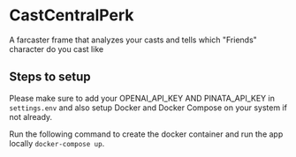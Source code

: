 # CastCentralPerk
A farcaster frame that analyzes your casts and tells which "Friends" character do you cast like

## Steps to setup
Please make sure to add your OPENAI_API_KEY AND PINATA_API_KEY in `settings.env` and also setup Docker and Docker Compose on your system if not already.

Run the following command to create the docker container and run the app locally
`docker-compose up`.
